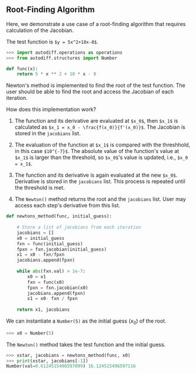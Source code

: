 ## Root-Finding Algorithm 

Here, we demonstrate a use case of a root-finding algorithm that requires calculation of the Jacobian.

The test function is `$y = 5x^2+10x-8$`. 

```python
>>> import autodiff.operations as operations
>>> from autodiff.structures import Number
```

```python
def func(x):
    return 5 * x ** 2 + 10 * x - 8
```

Newton's method is implemented to find the root of the test function. The user should be able to find the root and access the Jacobian of each iteration. 

How does this implementation work?
1. The function and its derivative are evaluated at `$x_0$`, then `$x_1$` is calculated as `$x_1 = x_0 - \frac{f(x_0)}{f'(x_0)}$`. The Jacobian is stored in the `jacobians` list.

2. The evaluation of the function at `$x_1$` is compared with the threshhold, in this case `$10^{-7}$`. The absolute value of the function's value at `$x_1$` is larger than the threshold, so `$x_0$`'s value is updated, i.e., `$x_0 = x_1$`.

3. The function and its derivative is again evaluated at the new `$x_0$`. Derivative is stored in the `jacobians` list. This process is repeated until the threshold is met.

4. The `Newton()` method returns the root and the `jacobians` list. User may access each step's derivative from this list.

```python
def newtons_method(func, initial_guess):
    
    # Store a list of jacobians from each iteration
    jacobians = []
    x0 = initial_guess
	fxn = func(initial_guess)
    fpxn = fxn.jacobian(initial_guess)
    x1 = x0 - fxn/fpxn
	jacobians.append(fpxn)
    
    while abs(fxn.val) > 1e-7:
        x0 = x1
		fxn = func(x0)
		fpxn = fxn.jacobian(x0)
		jacobians.append(fpxn)
        x1 = x0- fxn / fpxn
        
    return x1, jacobians
```

We can instantiate a `Number(5)` as the initial guess ($x_0$) of the root. 

```python
>>> x0 = Number(5)
```

The `Newton()` method takes the test function and the initial guess. 
```python
>>> xstar, jacobians = newtons_method(func, x0)
>>> print(xstar, jacobians[-1])
Number(val=0.6124515496597099) 16.124515496597116
```


